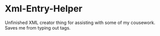 # Xml-Entry-Helper
Unfinished XML creator thing for assisting with some of my cousework. Saves me from typing out tags.

